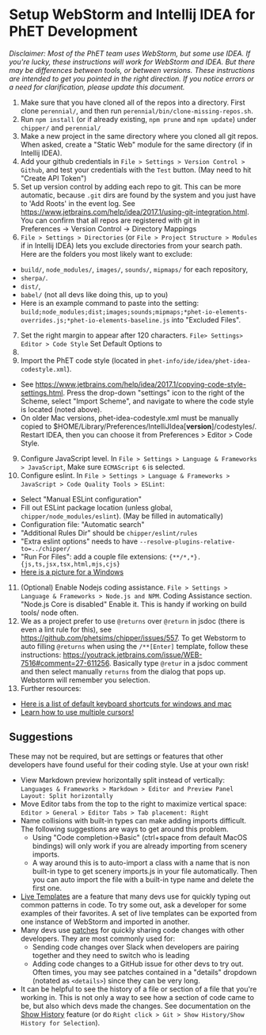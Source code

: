 # Setup WebStorm and Intellij IDEA for PhET Development

*Disclaimer: Most of the PhET team uses WebStorm, but some use IDEA. If you're lucky, these instructions will work for
WebStorm and IDEA. But there may be differences between tools, or between versions. These instructions are intended to
get you pointed in the right direction. If you notice errors or a need for clarification, please update this document.*

1. Make sure that you have cloned all of the repos into a directory. First clone `perennial/`, and then run
   `perennial/bin/clone-missing-repos.sh`.
2. Run `npm install` (or if already existing, `npm prune` and `npm update`) under `chipper/` and `perennial/`
3. Make a new project in the same directory where you cloned all git repos. When asked, create a "Static Web" module for
   the same directory (if in Intellij IDEA).
4. Add your github credentials in `File > Settings > Version Control > Github`, and test your credentials with
   the `Test` button. (May need to hit "Create API Token")
5. Set up version control by adding each repo to git. This can be more automatic, because `.git` dirs are found by the
   system and you just have to 'Add Roots' in the event log.
   See https://www.jetbrains.com/help/idea/2017.1/using-git-integration.html. You can confirm that all repos are
   registered with git in     
   Preferences -> Version Control -> Directory Mappings
6. `File > Settings > Directories` (or `File > Project Structure > Modules` if in Intellij IDEA) lets you exclude
   directories from your search path. Here are the folders you most likely want to exclude:
  * `build/`, `node_modules/`, `images/`, `sounds/`, `mipmaps/` for each repository,
  * `sherpa/`.
  * `dist/`,
  * `babel/` (not all devs like doing this, up to you)
  * Here is an example command to paste into the
    setting: `build;node_modules;dist;images;sounds;mipmaps;*phet-io-elements-overrides.js;*phet-io-elements-baseline.js`
    into "Excluded Files".
7. Set the right margin to appear after 120 characters. `File> Settings> Editor > Code Style` Set Default Options to
  120.
8. Import the PhET code style (located in `phet-info/ide/idea/phet-idea-codestyle.xml`).
  * See https://www.jetbrains.com/help/idea/2017.1/copying-code-style-settings.html. Press the drop-down "settings"
    icon to the right of the Scheme, select "Import Scheme", and navigate to where the code style is located (noted
    above).
  * On older Mac versions, phet-idea-codestyle.xml must be manually copied to
    $HOME/Library/Preferences/IntelliJIdea[**version**]/codestyles/. Restart IDEA, then you can choose it from
    Preferences > Editor > Code Style.
9. Configure JavaScript level. In `File > Settings > Language & Frameworks > JavaScript`, Make sure `ECMAScript 6` is
   selected.
10. Configure eslint. In `File > Settings > Language & Frameworks > JavaScript > Code Quality Tools > ESLint`:
  * Select "Manual ESLint configuration"
  * Fill out ESLint package location (unless global, `chipper/node_modules/eslint`). (May be filled in automatically)
  * Configuration file: "Automatic search"
  * "Additional Rules Dir" should be `chipper/eslint/rules`
  * "Extra eslint options" needs to have `--resolve-plugins-relative-to=../chipper/`
  * "Run For Files": add a couple file extensions: `{**/*,*}.{js,ts,jsx,tsx,html,mjs,cjs}`
  * [Here is a picture for a Windows](https://user-images.githubusercontent.com/6396244/157985259-def3f3f5-891f-4916-9276-c3ec7c15d1d8.png)
11. (Optional) Enable Nodejs coding assistance. `File > Settings > Language & Frameworks > Node.js and NPM`. Coding
    Assistance section. "Node.js Core is disabled" Enable it. This is handy if working on build tools/ node often.
12. We as a project prefer to use `@returns` over `@return` in jsdoc (there is even a lint rule for this), see
    https://github.com/phetsims/chipper/issues/557. To get Webstorm to auto filling `@returns` when using
    the `/**[Enter]`
    template, follow these instructions: https://youtrack.jetbrains.com/issue/WEB-7516#comment=27-611256. Basically type
    `@retur` in a jsdoc comment and then select manually `returns` from the dialog that pops up. Webstorm will remember
    you selection.
13. Further resources:
  * [Here is a list of default keyboard shortcuts for windows and mac](https://resources.jetbrains.com/storage/products/intellij-idea/docs/IntelliJIDEA_ReferenceCard.pdf)
  * [Learn how to use multiple cursors!](https://www.jetbrains.com/webstorm/guide/tips/multi-cursor/)

## Suggestions

These may not be required, but are settings or features that other developers have found useful for their coding style.
Use at your own risk!

* View Markdown preview horizontally split instead of
  vertically: `Languages & Frameworks > Markdown > Editor and Preview Panel Layout: Split horizontally`
* Move Editor tabs from the top to the right to maximize vertical
  space: `Editor > General > Editor Tabs > Tab placement: Right`
* Name collisions with built-in types can make adding imports difficult. The following suggestions are ways to get
  around this problem.
  * Using "Code completion->Basic" (ctrl+space from default MacOS bindings) will only work if you are already
    importing from scenery imports.
  * A way around this is to auto-import a class with a name that is non built-in type to get scenery imports.js in
    your file automatically. Then you can auto import the file with a built-in type name and delete the first one.
* [Live Templates](https://www.jetbrains.com/help/idea/using-live-templates.html#live_templates_types) are a feature
  that many devs use for quickly typing out common patterns in code. To try some out, ask a developer for some examples
  of their favorites. A set of live templates can be exported from one instance of WebStorm and imported in another.
* Many devs use [patches](https://www.jetbrains.com/help/webstorm/using-patches.html) for quickly sharing code changes
  with other developers. They are most commonly used for:
  * Sending code changes over Slack when developers are pairing together and they need to switch who is leading
  * Adding code changes to a GitHub issue for other devs to try out. Often times, you may see patches contained
    in a "details" dropdown (notated as `<details>`) since they can be very long.
* It can be helpful to see the history of a file or section of a file that you're working in. This is not
  only a way to see how a section of code came to be, but also which devs made the changes. See documentation on
  the [Show History](https://www.jetbrains.com/help/webstorm/investigate-changes.html#file-history) feature (or
  do `Right click > Git > Show History/Show History for Selection`).
